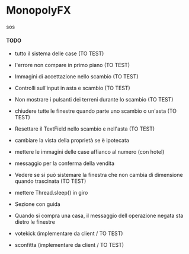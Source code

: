 # MonopolyFX

sos

#### TODO

- tutto il sistema delle case (TO TEST)
- l'errore non compare in primo piano (TO TEST)
- Immagini di accettazione nello scambio (TO TEST)
- Controlli sull'input in asta e scambio (TO TEST)
- Non mostrare i pulsanti dei terreni durante lo scambio (TO TEST)
- chiudere tutte le finestre quando parte uno scambio o un'asta (TO TEST)
- Resettare il TextField nello scambio e nell'asta (TO TEST)


- cambiare la vista della proprietà se è ipotecata
- mettere le immagini delle case affianco al numero (con hotel)
- messaggio per la conferma della vendita
- Vedere se si può sistemare la finestra che non cambia di dimensione quando trascinata (TO TEST)
- mettere Thread.sleep() in giro
- Sezione con guida
- Quando si compra una casa, il messaggio dell operazione negata sta dietro le finestre

- votekick (implementare da client / TO TEST)
- sconfitta (implementare da client / TO TEST)
